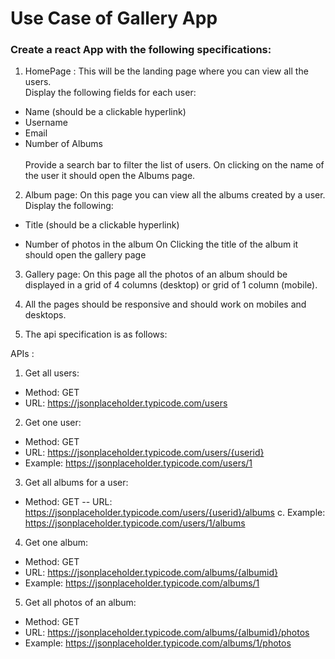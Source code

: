 # Use Case of Gallery App

### Create a react App with the following specifications:

1. HomePage : This will be the landing page where you can view all the users. </br> Display the following fields for each user:
- Name (should be a clickable hyperlink)
- Username
- Email
- Number of Albums
</br></br>Provide a search bar to filter the list of users.
On clicking on the name of the user it should open the Albums page.

2. Album page: On this page you can view all the albums created by a user. Display the
following:

- Title (should be a clickable hyperlink)

- Number of photos in the album
On Clicking the title of the album it should open the gallery page

3. Gallery page: On this page all the photos of an album should be displayed in a grid of 4 columns (desktop) or grid of 1 column (mobile).

4. All the pages should be responsive and should work on mobiles and desktops.

5. The api specification is as follows:

APIs :
1. Get all users:
- Method: GET
- URL: https://jsonplaceholder.typicode.com/users
2. Get one user:
- Method: GET
- URL: https://jsonplaceholder.typicode.com/users/{userid}
- Example: https://jsonplaceholder.typicode.com/users/1
3. Get all albums for a user:
- Method: GET
-- URL: https://jsonplaceholder.typicode.com/users/{userid}/albums
c. Example: https://jsonplaceholder.typicode.com/users/1/albums
4. Get one album:
- Method: GET
- URL: https://jsonplaceholder.typicode.com/albums/{albumid}
- Example: https://jsonplaceholder.typicode.com/albums/1
5. Get all photos of an album:
- Method: GET
- URL: https://jsonplaceholder.typicode.com/albums/{albumid}/photos
- Example: https://jsonplaceholder.typicode.com/albums/1/photos
